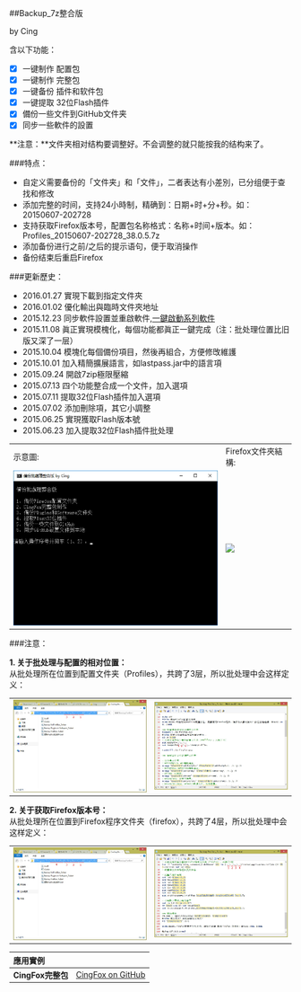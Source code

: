 ##Backup_7z整合版

by Cing

含以下功能：<br/>
- [x] 一键制作 配置包
- [x] 一键制作 完整包
- [x] 一键备份 插件和软件包
- [x] 一键提取 32位Flash插件
- [x] 備份一些文件到GitHub文件夹
- [x] 同步一些軟件的設置

**注意：**文件夹相对结构要调整好。不会调整的就只能按我的结构来了。

###特点：
- 自定义需要备份的「文件夹」和「文件」，二者表达有小差別，已分组便于查找和修改
- 添加完整的时间，支持24小時制，精确到：日期+时+分+秒。如：20150607-202728
- 支持获取Firefox版本号，配置包名称格式：名称+时间+版本。如：Profiles_20150607-202728_38.0.5.7z
- 添加备份进行之前/之后的提示语句，便于取消操作
- 备份结束后重启Firefox

###更新歷史：
- 2016.01.27 實現下載到指定文件夾
- 2016.01.02 優化輸出與臨時文件夾地址
- 2015.12.23 同步軟件設置並重啟軟件,[一鍵啟動系列軟件](../1-Click%20Start%20Software)
- 2015.11.08 眞正實現模槐化，每個功能都眞正一鍵完成（注：批处理位置比旧版又深了一层）
- 2015.10.04 模塊化每個備份項目，然後再組合，方便修攺維護
- 2015.10.01 加入精簡擴展語言，如lastpass.jar中的語言項
- 2015.09.24 開啟7zip極限壓縮
- 2015.07.13 四个功能整合成一个文件，加入選項
- 2015.07.11 提取32位Flash插件加入選項
- 2015.07.02 添加刪除項，其它小調整
- 2015.06.25 實現獲取Flash版本號
- 2015.06.23 加入提取32位Flash插件批处理

| | |
| :-- | :-- |
| 示意圖: | Firefox文件夾結構: |
| <img width="410" src="img/backup_7z-1.jpg"> | <img width="410" src="https://raw.githubusercontent.com/dupontjoy/userChrome.js-Collections-/master/CingFox/img/folder-structure.jpg"> |

###注意：

**1. 关于批处理与配置的相对位置：**<br/>
从批处理所在位置到配置文件夹（Profiles），共跨了3层，所以批处理中会这样定义：

| | |
| :-- | :-- |
| <img width="410" src="img/bat-to-Pofiles-1.jpg"> | <img width="410" src="img/bat-to-Pofiles-2.jpg"> |

**2. 关于获取Firefox版本号：**<br/>
从批处理所在位置到Firefox程序文件夹（firefox），共跨了4层，所以批处理中会这样定义：

| | |
| :-- | :-- |
| <img width="410" src="img/bat-to-Firefox-1.jpg"> | <img width="410" src="img/bat-to-Firefox-2.jpg"> |

| 應用實例 | |
| :--- | :--- |
| **CingFox完整包** | [CingFox on GitHub](../CingFox) |
